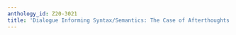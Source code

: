 ```yaml
---
anthology_id: Z20-3021
title: 'Dialogue Informing Syntax/Semantics: The Case of Afterthoughts'
---
```

